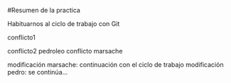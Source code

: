 #Resumen de la practica

Habituarnos al ciclo de trabajo con Git

conflicto1

conflicto2 pedroleo
conflicto marsache

modificación marsache: continuación con el ciclo de trabajo
modificación pedro: se continúa...